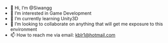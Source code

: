 - 👋 Hi, I’m @Siwangg
- 👀 I’m interested in Game Development
- 🌱 I’m currently learning Unity3D
- 💞️ I’m looking to collaborate on anything that will get me exposure to this environment
- 📫 How to reach me via email: kblr1@hotmail.com

<!---
Siwangg/Siwangg is a ✨ special ✨ repository because its `README.md` (this file) appears on your GitHub profile.
You can click the Preview link to take a look at your changes.
--->
